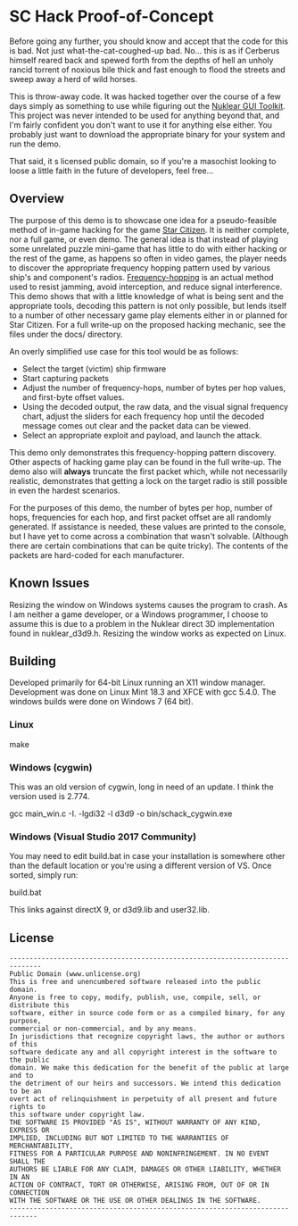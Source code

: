 # SC Hack Proof-of-Concept

Before going any further, you should know and accept that the code for this is bad. Not just what-the-cat-coughed-up bad. No... this is as if Cerberus himself reared back and spewed forth from the depths of hell an unholy rancid torrent of noxious bile thick and fast enough to flood the streets and sweep away a herd of wild horses. 

This is throw-away code. It was hacked together over the course of a few days simply as something to use while figuring out the [Nuklear GUI Toolkit](https://github.com/vurtun/nuklear). This project was never intended to be used for anything beyond that, and I'm fairly confident you don't want to use it for anything else either. You probably just want to download the appropriate binary for your system and run the demo. 

That said, it s licensed public domain, so if you're a masochist looking to loose a little faith in the future of developers, feel free...

## Overview
The purpose of this demo is to showcase one idea for a pseudo-feasible method of in-game hacking for the game [Star Citizen](https://robertsspaceindustries.com/). It is neither complete, nor a full game, or even demo. The general idea is that instead of playing some unrelated puzzle mini-game that has little to do with either hacking or the rest of the game, as happens so often in video games, the player needs to discover the appropriate frequency hopping pattern used by various ship's and component's radios. [Frequency-hopping](https://en.wikipedia.org/wiki/Frequency-hopping_spread_spectrum) is an actual method used to resist jamming, avoid interception, and reduce signal interference. This demo shows that with a little knowledge of what is being sent and the appropriate tools, decoding this pattern is not only possible, but lends itself to a number of other necessary game play elements either in or planned for Star Citizen. For a full write-up on the proposed hacking mechanic, see the files under the docs/ directory. 

An overly simplified use case for this tool would be as follows:
* Select the target (victim) ship firmware
* Start capturing packets
* Adjust the number of frequency-hops, number of bytes per hop values, and first-byte offset values.  
* Using the decoded output, the raw data, and the visual signal frequency chart, adjust the sliders for each frequency hop until the decoded message comes out clear and the packet data can be viewed. 
* Select an appropriate exploit and payload, and launch the attack. 

This demo only demonstrates this frequency-hopping pattern discovery. Other aspects of hacking game play can be found in the full write-up. The demo also will __always__ truncate the first packet which, while not necessarily realistic, demonstrates that getting a lock on the target radio is still possible in even the hardest scenarios.

For the purposes of this demo, the number of bytes per hop, number of hops, frequencies for each hop, and first packet offset are all randomly generated. If assistance is needed, these values are printed to the console, but I have yet to come across a combination that wasn't solvable. (Although there are certain combinations that can be quite tricky). The contents of the packets are hard-coded for each manufacturer.

## Known Issues 
Resizing the window on Windows systems causes the program to crash. As I am neither a game developer, or a Windows programmer, I choose to assume this is due to a problem in the Nuklear direct 3D implementation found in nuklear_d3d9.h. Resizing the window works as expected on Linux.

## Building
Developed primarily for 64-bit Linux running an X11 window manager. Development was done on Linux Mint 18.3 and XFCE with gcc 5.4.0. The windows builds were done on Windows 7 (64 bit).

### Linux
make

### Windows (cygwin)
This was an old version of cygwin, long in need of an update. I think the version used is 2.774. 

gcc main_win.c -I. -lgdi32 -l d3d9 -o bin/schack_cygwin.exe

### Windows (Visual Studio 2017 Community)
You may need to edit build.bat in case your installation is somewhere other than the default location or you're using a different version of VS. Once sorted, simply run:

build.bat

This links against directX 9, or d3d9.lib and user32.lib. 

## License
```
------------------------------------------------------------------------------
Public Domain (www.unlicense.org)
This is free and unencumbered software released into the public domain.
Anyone is free to copy, modify, publish, use, compile, sell, or distribute this
software, either in source code form or as a compiled binary, for any purpose,
commercial or non-commercial, and by any means.
In jurisdictions that recognize copyright laws, the author or authors of this
software dedicate any and all copyright interest in the software to the public
domain. We make this dedication for the benefit of the public at large and to
the detriment of our heirs and successors. We intend this dedication to be an
overt act of relinquishment in perpetuity of all present and future rights to
this software under copyright law.
THE SOFTWARE IS PROVIDED "AS IS", WITHOUT WARRANTY OF ANY KIND, EXPRESS OR
IMPLIED, INCLUDING BUT NOT LIMITED TO THE WARRANTIES OF MERCHANTABILITY,
FITNESS FOR A PARTICULAR PURPOSE AND NONINFRINGEMENT. IN NO EVENT SHALL THE
AUTHORS BE LIABLE FOR ANY CLAIM, DAMAGES OR OTHER LIABILITY, WHETHER IN AN
ACTION OF CONTRACT, TORT OR OTHERWISE, ARISING FROM, OUT OF OR IN CONNECTION
WITH THE SOFTWARE OR THE USE OR OTHER DEALINGS IN THE SOFTWARE.
-----------------------------------------------------------------------------
```
